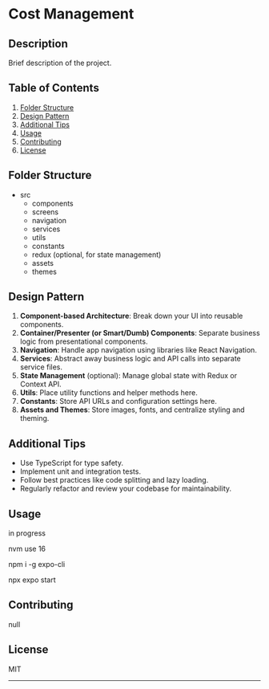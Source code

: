 # Cost Management

## Description
Brief description of the project.

## Table of Contents
1. [Folder Structure](#folder-structure)
2. [Design Pattern](#design-pattern)
3. [Additional Tips](#additional-tips)
4. [Usage](#usage)
5. [Contributing](#contributing)
6. [License](#license)

## Folder Structure
- src
  - components
  - screens
  - navigation
  - services
  - utils
  - constants
  - redux (optional, for state management)
  - assets
  - themes

## Design Pattern
1. **Component-based Architecture**: Break down your UI into reusable components.
2. **Container/Presenter (or Smart/Dumb) Components**: Separate business logic from presentational components.
3. **Navigation**: Handle app navigation using libraries like React Navigation.
4. **Services**: Abstract away business logic and API calls into separate service files.
5. **State Management** (optional): Manage global state with Redux or Context API.
6. **Utils**: Place utility functions and helper methods here.
7. **Constants**: Store API URLs and configuration settings here.
8. **Assets and Themes**: Store images, fonts, and centralize styling and theming.

## Additional Tips
- Use TypeScript for type safety.
- Implement unit and integration tests.
- Follow best practices like code splitting and lazy loading.
- Regularly refactor and review your codebase for maintainability.

## Usage
in progress

nvm use 16

npm i -g expo-cli

npx expo start

## Contributing
null

## License
MIT

---
